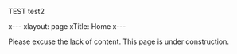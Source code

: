 TEST
test2

x---
xlayout: page
xTitle: Home
x---

Please excuse the lack of content. This page is under construction. 
